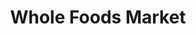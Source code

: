 ---
title: "Whole Foods Market"
url: /portland/whole-foods-market-east-burnside-street/
shop: Supermarkt
---